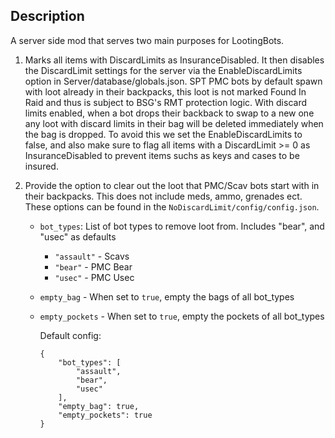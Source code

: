 ## Description ##
A server side mod that serves two main purposes for LootingBots. 

1. Marks all items with DiscardLimits as InsuranceDisabled. It then disables the DiscardLimit settings for the server via the EnableDiscardLimits option in Server/database/globals.json. SPT PMC bots by default spawn with loot already in their backpacks, this loot is not marked Found In Raid and thus is subject to BSG's RMT protection logic. With discard limits enabled, when a bot drops their backback to swap to a new one any loot with discard limits in their bag will be deleted immediately when the bag is dropped. To avoid this we set the EnableDiscardLimits to false, and also make sure to flag all items with a DiscardLimit >= 0 as InsuranceDisabled to prevent items suchs as keys and cases to be insured.

2. Provide the option to clear out the loot that PMC/Scav bots start with in their backpacks. This does not include meds, ammo, grenades ect. These options can be found in the `NoDiscardLimit/config/config.json`.
    - `bot_types`: List of bot types to remove loot from. Includes "bear", and "usec" as defaults
        - `"assault"` - Scavs
        - `"bear"` - PMC Bear
        - `"usec"` - PMC Usec
    - `empty_bag` - When set to `true`, empty the bags of all bot_types
    - `empty_pockets` - When set to `true`, empty the pockets of all bot_types

        Default config: 
        ```
        {
            "bot_types": [
                "assault",
                "bear",
                "usec"
            ],
            "empty_bag": true,
            "empty_pockets": true
        }
        ```